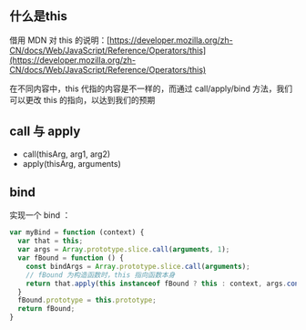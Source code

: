 ## 什么是this

借用 MDN 对 this 的说明：[https://developer.mozilla.org/zh-CN/docs/Web/JavaScript/Reference/Operators/this](https://developer.mozilla.org/zh-CN/docs/Web/JavaScript/Reference/Operators/this)

在不同内容中，this 代指的内容是不一样的，而通过 call/apply/bind 方法，我们可以更改 this 的指向，以达到我们的预期

## call 与 apply

- call(thisArg, arg1, arg2)
- apply(thisArg, arguments)

## bind

实现一个 bind ：

~~~javascript
var myBind = function (context) {
  var that = this;
  var args = Array.prototype.slice.call(arguments, 1);
  var fBound = function () {
    const bindArgs = Array.prototype.slice.call(arguments);
    // fBound 为构造函数时，this 指向函数本身
    return that.apply(this instanceof fBound ? this : context, args.concat(bindArgs));
  }
  fBound.prototype = this.prototype;
  return fBound;
}
~~~

